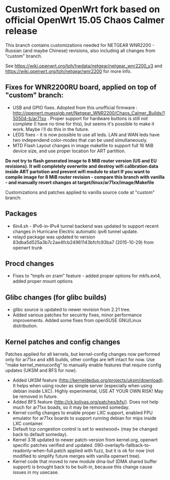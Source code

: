 # Customized OpenWrt fork based on official OpenWrt 15.05 Chaos Calmer release

This branch contains customizations needed for NETGEAR WNR2200 - Russian (and maybe Chinese) revisions,
also including all changes from "custom" branch.

See https://wiki.openwrt.org/toh/hwdata/netgear/netgear_wnr2200_v3 and https://wiki.openwrt.org/toh/netgear/wnr2200 for more info.

## Fixes for WNR2200RU board, applied on top of "custom" branch:

* USB and GPIO fixes. Adopted from this unofficial firmware : http://openwrt.muessigb.net/Netgear_WNR2200/Chaos_Calmer_Builds/150504-b/ar71xx .
  Proper support for hardware buttons is still not complete (I have no time for this), but seems it's possible to make it work. Maybe i'll do this in the future.
* LEDS fixes - it is now possible to use all leds. LAN and WAN leds have two independend color-modes that can be used simultaneously.
* MTD Flash Layout changes in image makefile to support full 16 MiB device size, and use proper location for ART partition.

**Do not try to flash generated image to 8 MiB router version (US and EU revisions).
It will completely overwrite and destroy wifi calibration data inside ART partotion and prevent wifi module to start
If you want to compile image for 8 MiB router revision - compare this branch with vanilla - and manually revert changes at target/linux/ar71xx/image/Makefile**

Customizations and patches applied to vanilla source code at "custom" branch:

## Packages

* 6in4.sh - IPv6-in-IPv4 tunnel backend was updated to support recent changes in Hurricane Electric automatic ipv6 tunnel update.
* relayd package was updated to version 83dba5d525a3b7c2ae4fcb24961143bfcfc93ba7 (2015-10-29) from openwrt trunk

## Procd changes

* Fixes to "tmpfs on zram" feature - added proper options for mkfs.ext4, added proper mount options

## Glibc changes (for glibc builds)

* glibc source is updated to newer revision from 2.21 tree.
* Added various patches for secuirity fixes, minor performance improvements.
  Added some fixes from openSUSE GNU/Linux distribution.

## Kernel patches and config changes

Patches applied for all kernels, but kernel-config changes now performed only for ar71xx and x86 builds,
other configs are left intact for now. Use "make kernel_menuconfig" to manually enable features that require config updates (UKSM and BFS for now).

* Added UKSM feature (http://kerneldedup.org/projects/uksm/download).
  It helps when using router as simple server (especially when using debian inside LXC). Highly experimental, USE AT YOUR OWN RISK! May be removed in future.
* Added BFS feature (http://ck.kolivas.org/patches/bfs/). Does not help much for ar71xx boads, so it may be removed someday.
* Kernel config changes to enable proper LXC support, enabled FPU emulator for ar71xx boards to support running debian for mips inside LXC container.
* Default tcp congestion control is set to westwood+ (may be changed back to default someday).
* Kernel 3.18 updated to newer patch-version from kernel.org, openwrt specific patches verified and updated.
  090-overlayfs-fallback-to-readonly-when-full.patch applied with fuzz, but it is ok for now (not modified to simplify future merges with vanilla openwrt tree).
* Kernel code that moved to new module dma-buf (DMA shared buffer support) is brought back to be built-in, because this change cause issues in my usecase.

